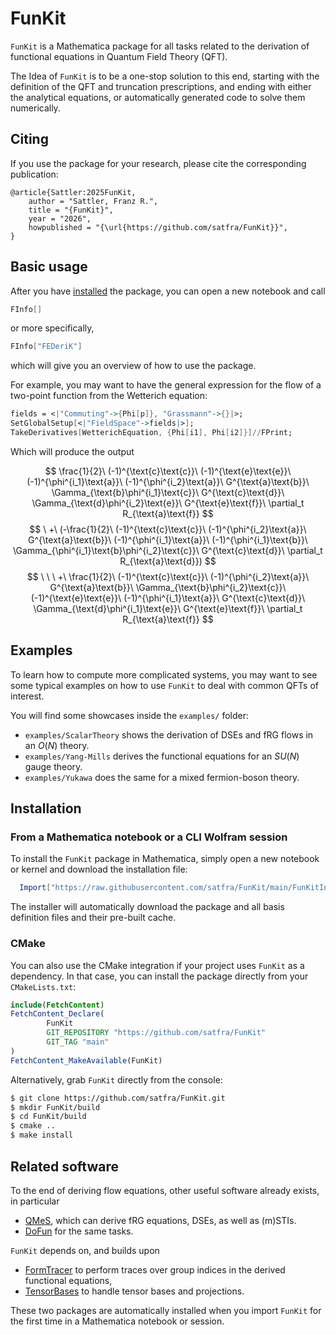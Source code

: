 # FunKit

`FunKit` is a Mathematica package for all tasks related to the derivation of functional equations in Quantum Field Theory (QFT). 

The Idea of `FunKit` is to be a one-stop solution to this end, starting with the definition of the QFT and truncation prescriptions, and ending with either the analytical equations, or automatically generated code to solve them numerically.

## Citing

If you use the package for your research, please cite the corresponding publication:

```
@article{Sattler:2025FunKit,
    author = "Sattler, Franz R.",
    title = "{FunKit}",
    year = "2026",
    howpublished = "{\url{https://github.com/satfra/FunKit}}",
}
```

## Basic usage

After you have [installed](#installation) the package, you can open a new notebook and call
```Mathematica
FInfo[]
```
or more specifically,
```Mathematica
FInfo["FEDeriK"]
```
which will give you an overview of how to use the package.

For example, you may want to have the general expression for the flow of a two-point function from the Wetterich equation:
```Mathematica
fields = <|"Commuting"->{Phi[p]}, "Grassmann"->{}|>;
SetGlobalSetup[<|"FieldSpace"->fields|>];
TakeDerivatives[WetterichEquation, {Phi[i1], Phi[i2]}]//FPrint;
```
Which will produce the output

$$
\frac{1}{2}\ (-1)^{\text{c}\text{c}}\ (-1)^{\text{e}\text{e}}\ (-1)^{\phi^{i_1}\text{a}}\ (-1)^{\phi^{i_2}\text{a}}\ G^{\text{a}\text{b}}\ \Gamma_{\text{b}\phi^{i_1}\text{c}}\ G^{\text{c}\text{d}}\ \Gamma_{\text{d}\phi^{i_2}\text{e}}\ G^{\text{e}\text{f}}\ \partial_t R_{\text{a}\text{f}}
$$
$$
\ +\ (-\frac{1}{2}\ (-1)^{\text{c}\text{c}}\ (-1)^{\phi^{i_2}\text{a}}\ G^{\text{a}\text{b}}\ (-1)^{\phi^{i_1}\text{a}}\ (-1)^{\phi^{i_1}\text{b}}\ \Gamma_{\phi^{i_1}\text{b}\phi^{i_2}\text{c}}\ G^{\text{c}\text{d}}\ \partial_t R_{\text{a}\text{d}})
$$
$$
\ \ \ +\ \frac{1}{2}\ (-1)^{\text{c}\text{c}}\ (-1)^{\phi^{i_2}\text{a}}\ G^{\text{a}\text{b}}\ \Gamma_{\text{b}\phi^{i_2}\text{c}}\ (-1)^{\text{e}\text{e}}\ (-1)^{\phi^{i_1}\text{a}}\ G^{\text{c}\text{d}}\ \Gamma_{\text{d}\phi^{i_1}\text{e}}\ G^{\text{e}\text{f}}\ \partial_t R_{\text{a}\text{f}}
$$

## Examples

To learn how to compute more complicated systems, you may want to see some typical examples on how to use `FunKit` to deal with common QFTs of interest. 

You will find some showcases inside the `examples/` folder:
-  `examples/ScalarTheory` shows the derivation of DSEs and fRG flows in an $O(N)$ theory.
-  `examples/Yang-Mills` derives the functional equations for an $SU(N)$ gauge theory.
-  `examples/Yukawa` does the same for a mixed fermion-boson theory.

## Installation

### From a Mathematica notebook or a CLI Wolfram session

To install the `FunKit` package in Mathematica, simply open a new notebook or kernel and download the installation file:
```Mathematica
  Import["https://raw.githubusercontent.com/satfra/FunKit/main/FunKitInstaller.m"]
```
The installer will automatically download the package and all basis definition files and their pre-built cache.

### CMake

You can also use the CMake integration if your project uses `FunKit` as a dependency. In that case, you can install the package directly from your `CMakeLists.txt`:

```cmake
include(FetchContent)
FetchContent_Declare(
        FunKit
        GIT_REPOSITORY "https://github.com/satfra/FunKit"
        GIT_TAG "main"
)
FetchContent_MakeAvailable(FunKit)
```
Alternatively, grab `FunKit` directly from the console:
```bash
$ git clone https://github.com/satfra/FunKit.git
$ mkdir FunKit/build
$ cd FunKit/build
$ cmake ..
$ make install
```


## Related software

To the end of deriving flow equations, other useful software already exists, in particular

- [QMeS](https://github.com/QMeS-toolbox/QMeS-Derivation), which can derive fRG equations, DSEs, as well as (m)STIs.
- [DoFun](https://github.com/markusqh/DoFun) for the same tasks.

`FunKit` depends on, and builds upon
-  [FormTracer](https://github.com/FormTracer/FormTracer) to perform traces over group indices in the derived functional equations,
-  [TensorBases](https://github.com/satfra/TensorBases) to handle tensor bases and projections.

These two packages are automatically installed when you import `FunKit` for the first time in a Mathematica notebook or session.